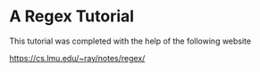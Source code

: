 # A Regex Tutorial

This tutorial was completed with the help of the following website 

https://cs.lmu.edu/~ray/notes/regex/ 